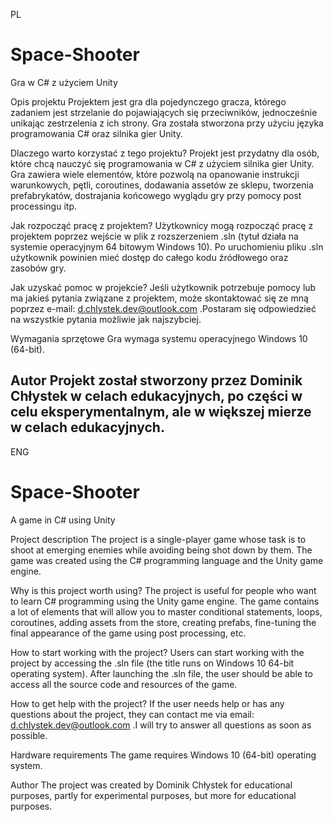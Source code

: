 PL
# Space-Shooter

Gra w C# z użyciem Unity

Opis projektu
Projektem jest gra dla pojedynczego gracza, którego zadaniem jest strzelanie do pojawiających się przeciwników, jednocześnie unikając zestrzelenia z ich strony. Gra została stworzona przy użyciu języka programowania C# oraz silnika gier Unity.

Dlaczego warto korzystać z tego projektu?
Projekt jest przydatny dla osób, które chcą nauczyć się programowania w C# z użyciem silnika gier Unity. Gra zawiera wiele elementów, które pozwolą na opanowanie instrukcji warunkowych, pętli, coroutines, dodawania assetów ze sklepu, tworzenia prefabrykatów, dostrajania końcowego wyglądu gry przy pomocy post processingu itp.

Jak rozpocząć pracę z projektem?
Użytkownicy mogą rozpocząć pracę z projektem poprzez wejście w plik z rozszerzeniem .sln (tytuł działa na systemie operacyjnym 64 bitowym Windows 10). Po uruchomieniu pliku .sln użytkownik powinien mieć dostęp do całego kodu źródłowego oraz zasobów gry.

Jak uzyskać pomoc w projekcie?
Jeśli użytkownik potrzebuje pomocy lub ma jakieś pytania związane z projektem, może skontaktować się ze mną poprzez e-mail: d.chlystek.dev@outlook.com .Postaram się odpowiedzieć na wszystkie pytania możliwie jak najszybciej.

Wymagania sprzętowe
Gra wymaga systemu operacyjnego Windows 10 (64-bit).

Autor
Projekt został stworzony przez Dominik Chłystek w celach edukacyjnych, po części w celu eksperymentalnym, ale w większej mierze w celach edukacyjnych.
-------------------------------------------------------------------------------------------------------------------------------------------------------------
ENG
# Space-Shooter

A game in C# using Unity

Project description
The project is a single-player game whose task is to shoot at emerging enemies while avoiding being shot down by them. The game was created using the C# programming language and the Unity game engine.

Why is this project worth using?
The project is useful for people who want to learn C# programming using the Unity game engine. The game contains a lot of elements that will allow you to master conditional statements, loops, coroutines, adding assets from the store, creating prefabs, fine-tuning the final appearance of the game using post processing, etc.

How to start working with the project?
Users can start working with the project by accessing the .sln file (the title runs on Windows 10 64-bit operating system). After launching the .sln file, the user should be able to access all the source code and resources of the game.

How to get help with the project?
If the user needs help or has any questions about the project, they can contact me via email: d.chlystek.dev@outlook.com .I will try to answer all questions as soon as possible.

Hardware requirements
The game requires Windows 10 (64-bit) operating system.

Author
The project was created by Dominik Chłystek for educational purposes, partly for experimental purposes, but more for educational purposes.
